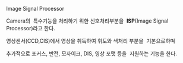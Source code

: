 Image Signal Processor

Camera의  특수기능을 처리하기 위한 신호처리부분을  **ISP**(Image Signal Processor)라고 한다.

영상센서(CCD,CIS)에서 영상을 취득하여 휘도와 색처리 부분을  기본으로하며

추가적으로 포커스, 반전, 모자이크, DIS, 영상 포맷 등을  지원하는 기능을 한다.
